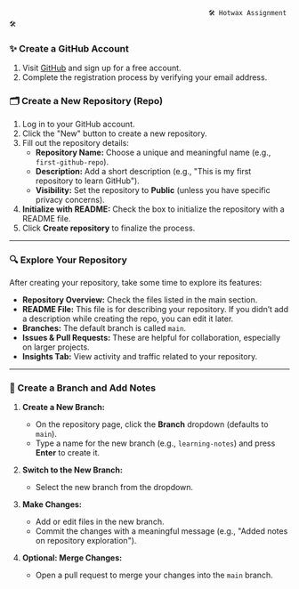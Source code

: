                                                       🛠️ Hotwax Assignment  🛠️


### ✨ Create a GitHub Account
1. Visit [GitHub](https://github.com) and sign up for a free account.
2. Complete the registration process by verifying your email address.

### 🗂️ Create a New Repository (Repo)
1. Log in to your GitHub account.
2. Click the "New" button to create a new repository.
3. Fill out the repository details:
   - **Repository Name:** Choose a unique and meaningful name (e.g., `first-github-repo`).
   - **Description:** Add a short description (e.g., "This is my first repository to learn GitHub").
   - **Visibility:** Set the repository to **Public** (unless you have specific privacy concerns).
4. **Initialize with README:** Check the box to initialize the repository with a README file.
5. Click **Create repository** to finalize the process.

---

### 🔍 Explore Your Repository
After creating your repository, take some time to explore its features:
- **Repository Overview:** Check the files listed in the main section.
- **README File:** This file is for describing your repository. If you didn’t add a description while creating the repo, you can edit it later.
- **Branches:** The default branch is called `main`.
- **Issues & Pull Requests:** These are helpful for collaboration, especially on larger projects.
- **Insights Tab:** View activity and traffic related to your repository.

---

### 🌿 Create a Branch and Add Notes
1. **Create a New Branch:**
   - On the repository page, click the **Branch** dropdown (defaults to `main`).
   - Type a name for the new branch (e.g., `learning-notes`) and press **Enter** to create it.

2. **Switch to the New Branch:**
   - Select the new branch from the dropdown.

3. **Make Changes:**
   - Add or edit files in the new branch.
   - Commit the changes with a meaningful message (e.g., "Added notes on repository exploration").

4. **Optional: Merge Changes:**
   - Open a pull request to merge your changes into the `main` branch.




